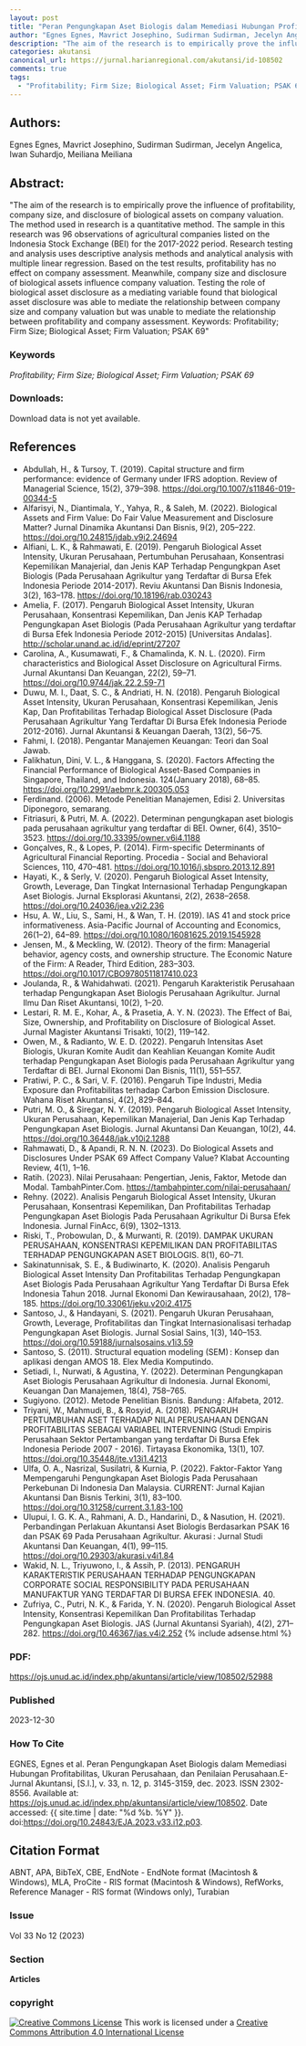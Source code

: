```yaml
---
layout: post
title: "Peran Pengungkapan Aset Biologis dalam Memediasi Hubungan Profitabilitas, Ukuran Perusahaan, dan Penilaian Perusahaan"
author: "Egnes Egnes, Mavrict Josephino, Sudirman Sudirman, Jecelyn Angelica, Iwan Suhardjo, Meiliana Meiliana"
description: "The aim of the research is to empirically prove the influence of profitability company size and disclosure of biological assets on company valuation The method used i"
categories: akutansi
canonical_url: https://jurnal.harianregional.com/akutansi/id-108502
comments: true
tags:
  - "Profitability; Firm Size; Biological Asset; Firm Valuation; PSAK 69"
---
```


## Authors:
Egnes Egnes, Mavrict Josephino, Sudirman Sudirman, Jecelyn Angelica, Iwan Suhardjo, Meiliana Meiliana

## Abstract:
"The aim of the research is to empirically prove the influence of profitability, company size, and disclosure of biological assets on company valuation. The method used in research is a quantitative method. The sample in this research was 96 observations of agricultural companies listed on the Indonesia Stock Exchange (BEI) for the 2017-2022 period. Research testing and analysis uses descriptive analysis methods and analytical analysis with multiple linear regression. Based on the test results, profitability has no effect on company assessment. Meanwhile, company size and disclosure of biological assets influence company valuation. Testing the role of biological asset disclosure as a mediating variable found that biological asset disclosure was able to mediate the relationship between company size and company valuation but was unable to mediate the relationship between profitability and company assessment. Keywords: Profitability; Firm Size; Biological Asset; Firm Valuation; PSAK 69"

### Keywords
*Profitability; Firm Size; Biological Asset; Firm Valuation; PSAK 69*

### Downloads:
Download data is not yet available.

## References
- Abdullah, H., & Tursoy, T. (2019). Capital structure and firm performance: evidence of Germany under IFRS adoption. Review of Managerial Science, 15(2), 379–398. https://doi.org/10.1007/s11846-019-00344-5
- Alfarisyi, N., Diantimala, Y., Yahya, R., & Saleh, M. (2022). Biological Assets and Firm Value: Do Fair Value Measurement and Disclosure Matter? Jurnal Dinamika Akuntansi Dan Bisnis, 9(2), 205–222. https://doi.org/10.24815/jdab.v9i2.24694
- Alfiani, L. K., & Rahmawati, E. (2019). Pengaruh Biological Asset Intensity, Ukuran Perusahaan, Pertumbuhan Perusahaan, Konsentrasi Kepemilikan Manajerial, dan Jenis KAP Terhadap Pengungkpan Aset Biologis (Pada Perusahaan Agrikultur yang Terdaftar di Bursa Efek Indonesia Periode 2014-2017). Reviu Akuntansi Dan Bisnis Indonesia, 3(2), 163–178. https://doi.org/10.18196/rab.030243
- Amelia, F. (2017). Pengaruh Biological Asset Intensity, Ukuran Perusahaan, Konsentrasi Kepemilikan, Dan Jenis KAP Terhadap Pengungkapan Aset Biologis (Pada Perusahaan Agrikultur yang terdaftar di Bursa Efek Indonesia Periode 2012-2015) [Universitas Andalas]. http://scholar.unand.ac.id/id/eprint/27207
- Carolina, A., Kusumawati, F., & Chamalinda, K. N. L. (2020). Firm characteristics and Biological Asset Disclosure on Agricultural Firms. Jurnal Akuntansi Dan Keuangan, 22(2), 59–71. https://doi.org/10.9744/jak.22.2.59-71
- Duwu, M. I., Daat, S. C., & Andriati, H. N. (2018). Pengaruh Biological Asset Intensity, Ukuran Perusahaan, Konsentrasi Kepemilikan, Jenis Kap, Dan Profitabilitas Terhadap Biological Asset Disclosure (Pada Perusahaan Agrikultur Yang Terdaftar Di Bursa Efek Indonesia Periode 2012-2016). Jurnal Akuntansi & Keuangan Daerah, 13(2), 56–75.
- Fahmi, I. (2018). Pengantar Manajemen Keuangan: Teori dan Soal Jawab.
- Falikhatun, Dini, V. L., & Hanggana, S. (2020). Factors Affecting the Financial Performance of Biological Asset-Based Companies in Singapore, Thailand, and Indonesia. 124(January 2018), 68–85. https://doi.org/10.2991/aebmr.k.200305.053
- Ferdinand. (2006). Metode Penelitian Manajemen, Edisi 2. Universitas Diponegoro, semarang.
- Fitriasuri, & Putri, M. A. (2022). Determinan pengungkapan aset biologis pada perusahaan agrikultur yang terdaftar di BEI. Owner, 6(4), 3510–3523. https://doi.org/10.33395/owner.v6i4.1188
- Gonçalves, R., & Lopes, P. (2014). Firm-specific Determinants of Agricultural Financial Reporting. Procedia - Social and Behavioral Sciences, 110, 470–481. https://doi.org/10.1016/j.sbspro.2013.12.891
- Hayati, K., & Serly, V. (2020). Pengaruh Biological Asset Intensity, Growth, Leverage, Dan Tingkat Internasional Terhadap Pengungkapan Aset Biologis. Jurnal Eksplorasi Akuntansi, 2(2), 2638–2658. https://doi.org/10.24036/jea.v2i2.236
- Hsu, A. W., Liu, S., Sami, H., & Wan, T. H. (2019). IAS 41 and stock price informativeness. Asia-Pacific Journal of Accounting and Economics, 26(1–2), 64–89. https://doi.org/10.1080/16081625.2019.1545928
- Jensen, M., & Meckling, W. (2012). Theory of the firm: Managerial behavior, agency costs, and ownership structure. The Economic Nature of the Firm: A Reader, Third Edition, 283–303. https://doi.org/10.1017/CBO9780511817410.023
- Joulanda, R., & Wahidahwati. (2021). Pengaruh Karakteristik Perusahaan terhadap Pengungkapan Aset Biologis Perusahaan Agrikultur. Jurnal Ilmu Dan Riset Akuntansi, 10(2), 1–20.
- Lestari, R. M. E., Kohar, A., & Prasetia, A. Y. N. (2023). The Effect of Bai, Size, Ownership, and Profitability on Disclosure of Biological Asset. Jurnal Magister Akuntansi Trisakti, 10(2), 119–142.
- Owen, M., & Radianto, W. E. D. (2022). Pengaruh Intensitas Aset Biologis, Ukuran Komite Audit dan Keahlian Keuangan Komite Audit terhadap Pengungkapan Aset Biologis pada Perusahaan Agrikultur yang Terdaftar di BEI. Jurnal Ekonomi Dan Bisnis, 11(1), 551–557.
- Pratiwi, P. C., & Sari, V. F. (2016). Pengaruh Tipe Industri, Media Exposure dan Profitabilitas terhadap Carbon Emission Disclosure. Wahana Riset Akuntansi, 4(2), 829–844.
- Putri, M. O., & Siregar, N. Y. (2019). Pengaruh Biological Asset Intensity, Ukuran Perusahaan, Kepemilikan Manajerial, Dan Jenis Kap Terhadap Pengungkapan Aset Biologis. Jurnal Akuntansi Dan Keuangan, 10(2), 44. https://doi.org/10.36448/jak.v10i2.1288
- Rahmawati, D., & Apandi, R. N. N. (2023). Do Biological Assets and Disclosures Under PSAK 69 Affect Company Value? Klabat Accounting Review, 4(1), 1–16.
- Ratih. (2023). Nilai Perusahaan: Pengertian, Jenis, Faktor, Metode dan Modal. TambahPinter.Com. https://tambahpinter.com/nilai-perusahaan/
- Rehny. (2022). Analisis Pengaruh Biological Asset Intensity, Ukuran Perusahaan, Konsentrasi Kepemilikan, Dan Profitabilitas Terhadap Pengungkapan Aset Biologis Pada Perusahaan Agrikultur Di Bursa Efek Indonesia. Jurnal FinAcc, 6(9), 1302–1313.
- Riski, T., Probowulan, D., & Murwanti, R. (2019). DAMPAK UKURAN PERUSAHAAN, KONSENTRASI KEPEMILIKAN DAN PROFITABILITAS TERHADAP PENGUNGKAPAN ASET BIOLOGIS. 8(1), 60–71.
- Sakinatunnisak, S. E., & Budiwinarto, K. (2020). Analisis Pengaruh Biological Asset Intensity Dan Profitabilitas Terhadap Pengungkapan Aset Biologis Pada Perusahaan Agrikultur Yang Terdaftar Di Bursa Efek Indonesia Tahun 2018. Jurnal Ekonomi Dan Kewirausahaan, 20(2), 178–185. https://doi.org/10.33061/jeku.v20i2.4175
- Santoso, J., & Handayani, S. (2021). Pengaruh Ukuran Perusahaan, Growth, Leverage, Profitabilitas dan Tingkat Internasionalisasi terhadap Pengungkapan Aset Biologis. Jurnal Sosial Sains, 1(3), 140–153. https://doi.org/10.59188/jurnalsosains.v1i3.59
- Santoso, S. (2011). Structural equation modeling (SEM) : Konsep dan aplikasi dengan AMOS 18. Elex Media Komputindo.
- Setiadi, I., Nurwati, & Agustina, Y. (2022). Determinan Pengungkapan Aset Biologis Perusahaan Agrikultur di Indonesia. Jurnal Ekonomi, Keuangan Dan Manajemen, 18(4), 758–765.
- Sugiyono. (2012). Metode Penelitian Bisnis. Bandung : Alfabeta, 2012.
- Triyani, W., Mahmudi, B., & Rosyid, A. (2018). PENGARUH PERTUMBUHAN ASET TERHADAP NILAI PERUSAHAAN DENGAN PROFITABILITAS SEBAGAI VARIABEL INTERVENING (Studi Empiris Perusahaan Sektor Pertambangan yang terdaftar Di Bursa Efek Indonesia Periode 2007 - 2016). Tirtayasa Ekonomika, 13(1), 107. https://doi.org/10.35448/jte.v13i1.4213
- Ulfa, O. A., Nasrizal, Susilatri, & Kurnia, P. (2022). Faktor-Faktor Yang Mempengaruhi Pengungkapan Aset Biologis Pada Perusahaan Perkebunan Di Indonesia Dan Malaysia. CURRENT: Jurnal Kajian Akuntansi Dan Bisnis Terkini, 3(1), 83–100. https://doi.org/10.31258/current.3.1.83-100
- Ulupui, I. G. K. A., Rahmani, A. D., Handarini, D., & Nasution, H. (2021). Perbandingan Perlakuan Akuntansi Aset Biologis Berdasarkan PSAK 16 dan PSAK 69 Pada Perusahaan Agrikultur. Akurasi : Jurnal Studi Akuntansi Dan Keuangan, 4(1), 99–115. https://doi.org/10.29303/akurasi.v4i1.84
- Wakid, N. L., Triyuwono, I., & Assih, P. (2013). PENGARUH KARAKTERISTIK PERUSAHAAN TERHADAP PENGUNGKAPAN CORPORATE SOCIAL RESPONSIBILITY PADA PERUSAHAAN MANUFAKTUR YANG TERDAFTAR DI BURSA EFEK INDONESIA. 40.
- Zufriya, C., Putri, N. K., & Farida, Y. N. (2020). Pengaruh Biological Asset Intensity, Konsentrasi Kepemilikan Dan Profitabilitas Terhadap Pengungkapan Aset Biologis. JAS (Jurnal Akuntansi Syariah), 4(2), 271–282. https://doi.org/10.46367/jas.v4i2.252
{% include adsense.html %}
### PDF:
https://ojs.unud.ac.id/index.php/akuntansi/article/view/108502/52988

### Published
2023-12-30

### How To Cite
EGNES, Egnes et al.  Peran Pengungkapan Aset Biologis dalam Memediasi Hubungan Profitabilitas, Ukuran Perusahaan, dan Penilaian Perusahaan.E-Jurnal Akuntansi, [S.l.], v. 33, n. 12, p. 3145-3159, dec. 2023. ISSN 2302-8556. Available at: <https://ojs.unud.ac.id/index.php/akuntansi/article/view/108502>. Date accessed: {{ site.time | date: "%d %b. %Y" }}. doi:https://doi.org/10.24843/EJA.2023.v33.i12.p03.

## Citation Format
ABNT, APA, BibTeX, CBE, EndNote - EndNote format (Macintosh & Windows), MLA, ProCite - RIS format (Macintosh & Windows), RefWorks, Reference Manager - RIS format (Windows only), Turabian

### Issue
Vol 33 No 12 (2023)

### Section 
**Articles**

### copyright 
<a href="http://creativecommons.org/licenses/by/4.0/" rel="license"><img src="https://i.creativecommons.org/l/by/4.0/88x31.png" alt="Creative Commons License" /></a>
This work is licensed under a <a href="http://creativecommons.org/licenses/by/4.0/" rel="nofollow">Creative Commons Attribution 4.0 International License</a>
